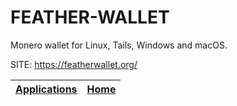 # FEATHER-WALLET

 Monero wallet for Linux, Tails, Windows and macOS.

 SITE: https://featherwallet.org/

 | [Applications](https://portable-linux-apps.github.io/apps.html) | [Home](https://portable-linux-apps.github.io)
 | --- | --- |
